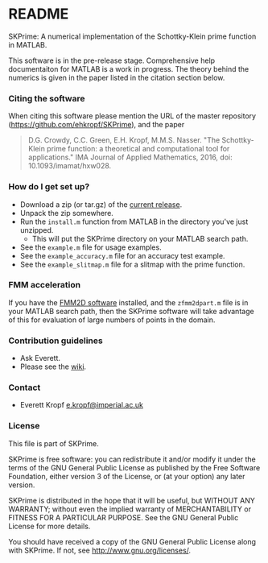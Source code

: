 # README #

SKPrime: A numerical implementation of the Schottky-Klein prime function in MATLAB.

This software is in the pre-release stage. Comprehensive help documentaiton for MATLAB is a work in progress. The theory behind the numerics is given in the paper listed in the citation section below.

### Citing the software ###

When citing this software please mention the URL of the master repository (https://github.com/ehkropf/SKPrime), and the paper

> D.G. Crowdy, C.C. Green, E.H. Kropf, M.M.S. Nasser. "The Schottky-Klein prime function: a theoretical and computational tool for applications." IMA Journal of Applied Mathematics, 2016, doi: 10.1093/imamat/hxw028.

### How do I get set up? ###

* Download a zip (or tar.gz) of the [current release](https://github.com/ehkropf/SKPrime/releases/latest).
* Unpack the zip somewhere.
* Run the `install.m` function from MATLAB in the directory you've just unzipped.
    * This will put the SKPrime directory on your MATLAB search path.
* See the `example.m` file for usage examples.
* See the `example_accuracy.m` file for an accuracy test example.
* See the `example_slitmap.m` file for a slitmap with the prime function.

### FMM acceleration ###

If you have the [FMM2D software](http://www.cims.nyu.edu/cmcl/fmm2dlib/fmm2dlib.html) installed, and the `zfmm2dpart.m` file is in your MATLAB search path, then the SKPrime software will take advantage of this for evaluation of large numbers of points in the domain.

### Contribution guidelines ###

* Ask Everett.
* Please see the [wiki](https://github.com/ehkropf/SKPrime/wiki).

### Contact ###

* Everett Kropf <e.kropf@imperial.ac.uk>

### License ###

This file is part of SKPrime.

SKPrime is free software: you can redistribute it and/or modify
it under the terms of the GNU General Public License as published by
the Free Software Foundation, either version 3 of the License, or
(at your option) any later version.

SKPrime is distributed in the hope that it will be useful,
but WITHOUT ANY WARRANTY; without even the implied warranty of
MERCHANTABILITY or FITNESS FOR A PARTICULAR PURPOSE.  See the
GNU General Public License for more details.

You should have received a copy of the GNU General Public License
along with SKPrime.  If not, see <http://www.gnu.org/licenses/>.
